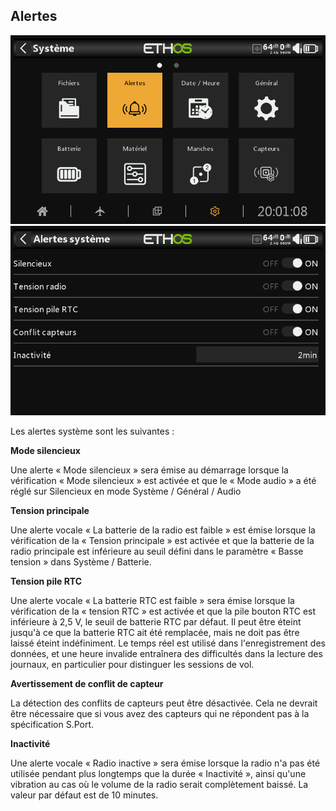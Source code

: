 ## Alertes

![Icône Alertes](../.gitbook/assets/system-icon-alerts.png)
![Gestionnaire des alertes](<../.gitbook/assets/system-alerts.png>)

Les alertes système sont les suivantes :

**Mode silencieux**

Une alerte « Mode silencieux » sera émise au démarrage lorsque la vérification « Mode silencieux » est activée et que le « Mode audio » a été réglé sur Silencieux en mode Système / Général / Audio

**Tension principale**

Une alerte vocale « La batterie de la radio est faible » est émise lorsque la vérification de la « Tension principale » est activée et que la batterie de la radio principale est inférieure au seuil défini dans le paramètre « Basse tension » dans Système / Batterie.

**Tension pile RTC**

Une alerte vocale « La batterie RTC est faible » sera émise lorsque la vérification de la « tension RTC » est activée et que la pile bouton RTC est inférieure à 2,5 V, le seuil de batterie RTC par défaut. Il peut être éteint jusqu'à ce que la batterie RTC ait été remplacée, mais ne doit pas être laissé éteint indéfiniment. Le temps réel est utilisé dans l'enregistrement des données, et une heure invalide entraînera des difficultés dans la lecture des journaux, en particulier pour distinguer les sessions de vol.

**Avertissement de conflit de capteur**

La détection des conflits de capteurs peut être désactivée. Cela ne devrait être nécessaire que si vous avez des capteurs qui ne répondent pas à la spécification S.Port.

**Inactivité**

Une alerte vocale « Radio inactive » sera émise lorsque la radio n'a pas été utilisée pendant plus longtemps que la durée « Inactivité », ainsi qu'une vibration au cas où le volume de la radio serait complètement baissé. La valeur par défaut est de 10 minutes.
